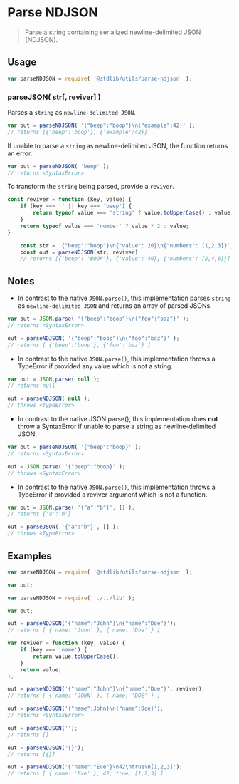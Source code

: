 <!--
@license Apache-2.0

Copyright (c) 2024 The Stdlib Authors.

Licensed under the Apache License, Version 2.0 (the "License");
you may not use this file except in compliance with the License.
You may obtain a copy of the License at

   http://www.apache.org/licenses/LICENSE-2.0

Unless required by applicable law or agreed to in writing, software
distributed under the License is distributed on an "AS IS" BASIS,
WITHOUT WARRANTIES OR CONDITIONS OF ANY KIND, either express or implied.
See the License for the specific language governing permissions and
limitations under the License.
-->

# Parse NDJSON

> Parse a string containing serialized newline-delimited JSON (NDJSON).

## Usage

```javascript
var parseNDJSON = require( '@stdlib/utils/parse-ndjson' );
```

### **parseJSON( str[, reviver] )**
Parses a `string` as `newline-delimited JSON`.

```javascript
var out = parseNDJSON( '{"beep":"boop"}\n{"example":42}' );
// returns [{'beep':'boop'}, {'example':42}]
```
If unable to parse a `string` as newline-delimited JSON, the function returns an error.
```javascript
var out = parseNDJSON( 'beep' );
// returns <SyntaxError>
```
To transform the `string` being parsed, provide a `reviver`.
```javascript
const reviver = function (key, value) {
    if (key === '' || key === 'beep') {
        return typeof value === 'string' ? value.toUpperCase() : value;
    }
    return typeof value === 'number' ? value * 2 : value;
}

	const str = '{"beep":"boop"}\n{"value": 20}\n{"numbers": [1,2,3]}';
	const out = parseNDJSON(str, reviver)
    // returns [{'beep': 'BOOP'}, {'value': 40}, {'numbers': [2,4,6]}]
```

## Notes
+ In contrast to the native `JSON.parse()`, this implementation parses `string` as `newline-delimited JSON` and returns an array of parsed JSONs.
```javascript
var out = JSON.parse( '{"beep":"boop"}\n{"foo":"baz"}' );
// returns <SyntaxError>

out = parseNDJSON( '{"beep":"boop"}\n{"foo":"baz"}' );
// returns [ {'beep':'boop'}, {'foo':'baz'} ]
```

+ In contrast to the native `JSON.parse()`, this implementation throws a TypeError if provided any value which is not a string.
```javascript
var out = JSON.parse( null );
// returns null

out = parseNDJSON( null );
// throws <TypeError>
```

+ In contrast to the native JSON.parse(), this implementation does __not__ throw a SyntaxError if unable to parse a string as newline-delimited JSON.
```javascript
var out = parseNDJSON( '{"beep":"boop}' );
// returns <SyntaxError>

out = JSON.parse( '{"beep":"boop}' );
// throws <SyntaxError>
```

+ In contrast to the native `JSON.parse()`, this implementation throws a TypeError if provided a reviver argument which is not a function.
```javascript
var out = JSON.parse( '{"a":"b"}', [] );
// returns {'a':'b'}

out = parseJSON( '{"a":"b"}', [] );
// throws <TypeError>
```


<section class="examples">

## Examples

<!-- eslint no-undef: "error" -->

```javascript
var parseNDJSON = require( '@stdlib/utils/parse-ndjson' );

var out;

var parseNDJSON = require( './../lib' );

var out;

out = parseNDJSON('{"name":"John"}\n{"name":"Doe"}');
// returns [ { name: 'John' }, { name: 'Doe' } ]

var reviver = function (key, value) {
    if (key === 'name') {
        return value.toUpperCase();
    }
    return value;
};

out = parseNDJSON('{"name":"John"}\n{"name":"Doe"}', reviver);
// returns [ { name: 'JOHN' }, { name: 'DOE' } ]

out = parseNDJSON('{"name":John}\n{"name":Doe}');
// returns <SyntaxError>

out = parseNDJSON('');
// returns []

out = parseNDJSON('{}');
// returns [{}]

out = parseNDJSON('{"name":"Eve"}\n42\ntrue\n[1,2,3]');
// returns [ { name: 'Eve' }, 42, true, [1,2,3] ]
``` 
</section>

<!-- /.examples -->


<!-- Section for related `stdlib` packages. Do not manually edit this section, as it is automatically populated. -->

<section class="related">

</section>

<!-- Section for all links. Make sure to keep an empty line after the `section` element and another before the `/section` close. -->

<section class="links">

[json]: http://www.json.org/

[json-parse]: https://developer.mozilla.org/en/docs/Web/JavaScript/Reference/Global_Objects/JSON/parse

</section>

<!-- /.links -->
